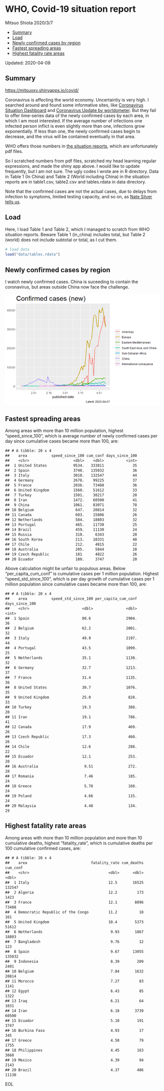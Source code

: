 WHO, Covid-19 situation report
================
Mitsuo Shiota
2020/3/7

  - [Summary](#summary)
  - [Load](#load)
  - [Newly confirmed cases by region](#newly-confirmed-cases-by-region)
  - [Fastest spreading areas](#fastest-spreading-areas)
  - [Highest fatality rate areas](#highest-fatality-rate-areas)

Updated: 2020-04-08

## Summary

<https://mitsuoxv.shinyapps.io/covid/>

Coronavirus is affecting the world economy. Uncertaintiy is very high. I
searched around and found some informative sites, like [Coronavirus
Situation
Dashboard](https://who.maps.arcgis.com/apps/opsdashboard/index.html#/c88e37cfc43b4ed3baf977d77e4a0667)
and [Coronavirus Update by
worldometer](https://www.worldometers.info/coronavirus/). But they fail
to offer time-series data of the newly confirmed cases by each area, in
which I am most interested. If the average number of infections one
infected person inflict is even slightly more than one, infections grow
exponentially. If less than one, the newly confirmed cases begin to
decrease, and the virus will be contained eventually in that area.

WHO offers those numbers in [the situation
reports](https://www.who.int/emergencies/diseases/novel-coronavirus-2019/situation-reports/),
which are unfortunately pdf files.

So I scratched numbers from pdf files, scratched my head learning
regular expressions, and made the shiny app above. I would like to
update frequently, but I am not sure. The ugly codes I wrote are in R
directory. Data in Table 1 (In China) and Table 2 (World including
China) in the situation reports are in table1.csv, table2.csv and
tables.rdata in data directory.

Note that the confirmed cases are not the actual cases, due to delays
from infection to symptoms, limited testing capacity, and so on, as
[Nate Silver tells
us](https://fivethirtyeight.com/features/coronavirus-case-counts-are-meaningless/).

## Load

Here, I load Table 1 and Table 2, which I managed to scratch from WHO
situation reports. Beware Table 1 (in\_china) includes total, but Table
2 (world) does not include subtotal or total, as I cut them.

``` r
# load data
load("data/tables.rdata")
```

## Newly confirmed cases by region

I watch newly confirmed cases. China is suceeding to contain the
coronavirus, but areas outside China now face the challenge.

![](README_files/figure-gfm/chart-1.png)<!-- -->

## Fastest spreading areas

Among areas with more than 10 million population, highest
“speed\_since\_100”, which is average number of newly confirmed cases
per day since cumulative cases became more than 100, are:

    ## # A tibble: 20 x 4
    ##    area           speed_since_100 cum_conf days_since_100
    ##    <chr>                    <dbl>    <dbl>          <int>
    ##  1 United States            9534.   333811             35
    ##  2 Spain                    3748.   135032             36
    ##  3 Italy                    3010.   132547             44
    ##  4 Germany                  2678.    99225             37
    ##  5 France                   2036.    73488             36
    ##  6 United Kingdom           1560.    51612             33
    ##  7 Turkey                   1501.    30217             20
    ##  8 Iran                     1472.    60500             41
    ##  9 China                    1061.    83071             78
    ## 10 Belgium                   647.    20814             32
    ## 11 Canada                    603.    15806             26
    ## 12 Netherlands               584.    18803             32
    ## 13 Portugal                  465.    11730             25
    ## 14 Brazil                    459.    11130             24
    ## 15 Russia                    310.     6343             20
    ## 16 South Korea               213.    10331             48
    ## 17 Chile                     212.     4815             22
    ## 18 Australia                 205.     5844             28
    ## 19 Czech Republic            181      4822             26
    ## 20 Ecuador                   180.     3747             20

Above calculation might be unfair to populous areas. Below
“per\_capita\_cum\_conf” is cumulative cases per 1 million population.
Highest “speed\_std\_since\_100”, which is per day growth of cumulative
cases per 1 million population since cumulative cases became more than
100, are:

    ## # A tibble: 20 x 4
    ##    area           speed_std_since_100 per_capita_cum_conf days_since_100
    ##    <chr>                        <dbl>               <dbl>          <int>
    ##  1 Spain                        80.6                2904.             36
    ##  2 Belgium                      62.2                2001.             32
    ##  3 Italy                        49.9                2197.             44
    ##  4 Portugal                     43.5                1099.             25
    ##  5 Netherlands                  35.1                1130.             32
    ##  6 Germany                      32.7                1213.             37
    ##  7 France                       31.4                1135.             36
    ##  8 United States                30.7                1076.             35
    ##  9 United Kingdom               25.0                 828.             33
    ## 10 Turkey                       19.3                 388.             20
    ## 11 Iran                         19.1                 786.             41
    ## 12 Canada                       17.9                 469.             26
    ## 13 Czech Republic               17.3                 460.             26
    ## 14 Chile                        12.6                 288.             22
    ## 15 Ecuador                      12.1                 253.             20
    ## 16 Australia                     9.51                272.             28
    ## 17 Romania                       7.46                185.             24
    ## 18 Greece                        5.78                160.             24
    ## 19 Poland                        4.66                115.             24
    ## 20 Malaysia                      4.48                134.             29

## Highest fatality rate areas

Among areas with more than 10 million population and more than 10
cumulative deaths, highest “fatality\_rate”, which is cumulative deaths
per 100 cumulative confirmed cases, are:

    ## # A tibble: 20 x 4
    ##    area                             fatality_rate cum_deaths cum_conf
    ##    <chr>                                    <dbl>      <dbl>    <dbl>
    ##  1 Italy                                    12.5       16525   132547
    ##  2 Algeria                                  12.2         173     1423
    ##  3 France                                   12.1        8896    73488
    ##  4 Democratic Republic of the Congo         11.2          18      161
    ##  5 United Kingdom                           10.4        5373    51612
    ##  6 Netherlands                               9.93       1867    18803
    ##  7 Bangladesh                                9.76         12      123
    ##  8 Spain                                     9.67      13055   135032
    ##  9 Indonesia                                 8.39        209     2491
    ## 10 Belgium                                   7.84       1632    20814
    ## 11 Morocco                                   7.27         83     1141
    ## 12 Egypt                                     6.43         85     1322
    ## 13 Iraq                                      6.21         64     1031
    ## 14 Iran                                      6.18       3739    60500
    ## 15 Ecuador                                   5.10        191     3747
    ## 16 Burkina Faso                              4.93         17      345
    ## 17 Greece                                    4.50         79     1755
    ## 18 Philippines                               4.45        163     3660
    ## 19 Mexico                                    4.39         94     2143
    ## 20 Brazil                                    4.37        486    11130

EOL
